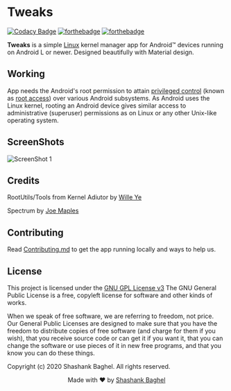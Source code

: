 # Tweaks
[![Codacy Badge](https://api.codacy.com/project/badge/Grade/dea52c42969e4deda29859c1567f68da)](https://app.codacy.com/manual/theradcolor/TweaksKM?utm_source=github.com&utm_medium=referral&utm_content=theradcolor/TweaksKM&utm_campaign=Badge_Grade_Dashboard)
[![forthebadge](https://forthebadge.com/images/badges/made-with-java.svg)](https://www.java.com/)
[![forthebadge](https://forthebadge.com/images/badges/built-with-love.svg)](https://www.github.com/theradcolor)

**Tweaks** is a simple [Linux](https://www.kernel.org) kernel manager app for Android™ devices running on Android L or newer. 
Designed beautifully with Material design.

## Working

App needs the Android's root permission to attain [privileged control](https://en.wikipedia.org/wiki/Privilege_escalation) (known as [root access](https://en.wikipedia.org/wiki/Superuser)) over various Android subsystems. As Android uses the Linux kernel, rooting an Android device gives similar access to administrative (superuser) permissions as on Linux or any other Unix-like operating system.

## ScreenShots

![ScreenShot 1](/assets/app_ss.png)

## Credits

RootUtils/Tools from Kernel Adiutor by [Wille Ye](https://github.com/Grarak)

Spectrum by [Joe Maples](https://github.com/frap129)

## Contributing

Read [Contributing.md](https://github.com/theradcolor/tweaks/blob/master/CONTRIBUTING.md) to get the app running locally and ways to help us.

## License

This project is licensed under the [GNU GPL License v3](https://github.com/theradcolor/Tweaks/blob/master/LICENSE)
The GNU General Public License is a free, copyleft license for software and other kinds of works.

When we speak of free software, we are referring to freedom, not price. Our General Public Licenses are designed to make sure that you have the freedom to distribute copies of free software (and charge for them if you wish), that you receive source code or can get it if you want it, that you can change the software or use pieces of it in new free programs, and that you know you can do these things.

Copyright (c) 2020 Shashank Baghel. All rights reserved.

<p align="center">Made with ❤ by <a href="https://github.com/theradcolor">Shashank Baghel</a></p>
